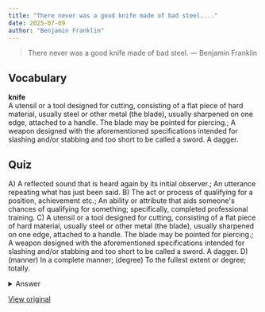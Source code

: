 ```yaml
---
title: "There never was a good knife made of bad steel...."
date: 2025-07-09
author: "Benjamin Franklin"
---
```


> There never was a good knife made of bad steel.
> — Benjamin Franklin

## Vocabulary
**knife**  
A utensil or a tool designed for cutting, consisting of a flat piece of hard material, usually steel or other metal (the blade), usually sharpened on one edge, attached to a handle. The blade may be pointed for piercing.; A weapon designed with the aforementioned specifications intended for slashing and/or stabbing and too short to be called a sword. A dagger.

## Quiz
A) A reflected sound that is heard again by its initial observer.; An utterance repeating what has just been said.
B) The act or process of qualifying for a position, achievement etc.; An ability or attribute that aids someone's chances of qualifying for something; specifically, completed professional training.
C) A utensil or a tool designed for cutting, consisting of a flat piece of hard material, usually steel or other metal (the blade), usually sharpened on one edge, attached to a handle. The blade may be pointed for piercing.; A weapon designed with the aforementioned specifications intended for slashing and/or stabbing and too short to be called a sword. A dagger.
D) (manner) In a complete manner; (degree) To the fullest extent or degree; totally.

<details>
<summary>Answer</summary>
C) A utensil or a tool designed for cutting, consisting of a flat piece of hard material, usually steel or other metal (the blade), usually sharpened on one edge, attached to a handle. The blade may be pointed for piercing.; A weapon designed with the aforementioned specifications intended for slashing and/or stabbing and too short to be called a sword. A dagger.
</details>

[View original](https://t.me/c/2696929880/412)
